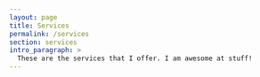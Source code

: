 ```yaml
---
layout: page
title: Services
permalink: /services
section: services
intro_paragraph: >
  These are the services that I offer. I am awesome at stuff!
---
```

